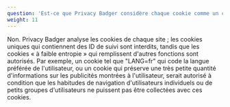 ```yaml
---
question: 'Est-ce que Privacy Badger considère chaque cookie comme un cookie traqueur ?'
weight: 11
---
```


Non. Privacy Badger analyse les cookies de chaque site ; les cookies uniques qui contiennent des ID de suivi sont interdits, tandis que les cookies « à faible entropie » qui remplissent d'autres fonctions sont autorisés. Par exemple, un cookie tel que "LANG=fr" qui code la langue préférée de l'utilisateur, ou un cookie qui préserve une très petite quantité d'informations sur les publicités montrées à l'utilisateur, serait autorisé à condition que les habitudes de navigation d'utilisateurs individuels ou de petits groupes d'utilisateurs ne puissent pas être collectées avec ces cookies.
